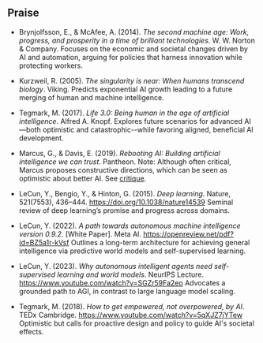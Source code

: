 
## Praise

- Brynjolfsson, E., & McAfee, A. (2014). *The second machine age: Work, progress,
  and prosperity in a time of brilliant technologies*. W. W. Norton & Company.
  Focuses on the economic and societal changes driven by AI and automation, arguing
  for policies that harness innovation while protecting workers.

- Kurzweil, R. (2005). *The singularity is near: When humans transcend biology*. Viking.
  Predicts exponential AI growth leading to a future merging of human and machine intelligence.

- Tegmark, M. (2017). *Life 3.0: Being human in the age of artificial intelligence*. Alfred A. Knopf.
  Explores future scenarios for advanced AI—both optimistic and catastrophic--while
  favoring aligned, beneficial AI development.

- Marcus, G., & Davis, E. (2019). *Rebooting AI: Building artificial intelligence we can trust*. Pantheon.
  Note: Although often critical, Marcus proposes constructive directions, which can be
  seen as optimistic about better AI. See [critique](./../critique/).

- LeCun, Y., Bengio, Y., & Hinton, G. (2015). *Deep learning*. Nature, 521(7553), 436–444.
  https://doi.org/10.1038/nature14539
  Seminal review of deep learning’s promise and progress across domains.

- LeCun, Y. (2022). *A path towards autonomous machine intelligence version 0.9.2*.
  [White Paper]. Meta AI. https://openreview.net/pdf?id=BZ5a1r-kVsf
  Outlines a long-term architecture for achieving general intelligence via
  predictive world models and self-supervised learning.

- LeCun, Y. (2023). *Why autonomous intelligent agents need self-supervised
  learning and world models*. NeurIPS Lecture.
  https://www.youtube.com/watch?v=SGZr59Fa2eo
  Advocates a grounded path to AGI, in contrast to large language model scaling.


- Tegmark, M. (2018). *How to get empowered, not overpowered, by AI*. TEDx Cambridge.
  https://www.youtube.com/watch?v=5qXJZ7jYTew
  Optimistic but calls for proactive design and policy to guide AI's societal effects.



